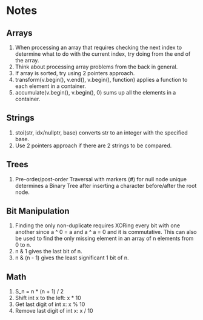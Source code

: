 # Notes

## Arrays

1. When processing an array that requires checking the next index to determine what to do with the current index, try doing from the end of the array.
2. Think about processing array problems from the back in general.
3. If array is sorted, try using 2 pointers approach.
4. transform(v.begin(), v.end(), v.begin(), function) applies a function to each element in a container.
5. accumulate(v.begin(), v.begin(), 0) sums up all the elements in a container.  

## Strings

1. stoi(str, idx/nullptr, base) converts str to an integer with the specified base.  
2. Use 2 pointers approach if there are 2 strings to be compared.  

## Trees

1. Pre-order/post-order Traversal with markers (#) for null node unique determines a Binary Tree after inserting a character before/after the root node.

## Bit Manipulation

1. Finding the only non-duplicate requires XORing every bit with one another since a ^ 0 = a and a ^ a = 0 and it is commutative. This can also be used to find the only missing element in an array of n elements from 0 to n.  
2. n & 1 gives the last bit of n.
3. n & (n - 1) gives the least significant 1 bit of n.

## Math

1. S_n = n * (n + 1) / 2
2. Shift int x to the left: x * 10
3. Get last digit of int x: x % 10
4. Remove last digit of int x: x / 10  

